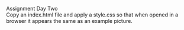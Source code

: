 Assignment Day Two  
Copy an index.html file and apply a style.css so that when opened in a browser it appears the same as an example picture.   